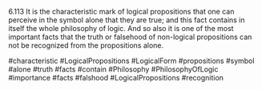 6.113 It is the characteristic mark of logical propositions that one can perceive in the symbol alone that they are true; and this fact contains in itself the whole philosophy of logic. And so also it is one of the most important facts that the truth or falsehood of non-logical propositions can not be recognized from the propositions alone.

#characteristic #LogicalPropositions #LogicalForm #propositions #symbol #alone #truth #facts #contain #Philosophy #PhilosophyOfLogic #importance #facts #falshood #LogicalPropositions #recognition 